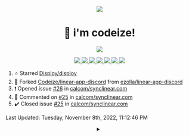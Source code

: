 <p align="center">
    <img src="https://avatars.githubusercontent.com/u/63158950?s=400&u=dd76c829ae30921e131dcbe7c830dc368e2d6e8a&v=4" />
</p>

<h1 align="center">
    👋 i'm codeize!
</h1>

<p align="center">
  <a href="https://skillicons.dev">
    <img align="center" src="https://skillicons.dev/icons?i=discord,bots,ts,nodejs,mongodb,react" />
  </a>
</p>

<p align="center">
  <a href="https://discord.com/users/668423998777982997">
    <img src="https://nocache.advaith.workers.dev?url=https://img.shields.io/endpoint?url=https://dev.discordprofiles.me/api/badge/status/668423998777982997?simple=true" />
    <img src="https://nocache.advaith.workers.dev?url=https://img.shields.io/endpoint?url=https://dev.discordprofiles.me/api/badge/vscode/668423998777982997" />
    <img src="https://nocache.advaith.workers.dev?url=https://img.shields.io/endpoint?url=https://dev.discordprofiles.me/api/badge/playing/668423998777982997" />
    <img src="https://nocache.advaith.workers.dev?url=https://img.shields.io/endpoint?url=https://dev.discordprofiles.me/api/badge/spotify/668423998777982997" />
    <img src="https://komarev.com/ghpvc/?username=codeize" />
    <img src="https://hits.link/hits?url=https%3A%2F%2Fgithub.com%2FCodeize" />
    <a href="https://discord.gg/ZsJnSxHdgD"><img src="https://invidget.switchblade.xyz/ZsJnSxHdgD" /></a>
  </a>
</p>

<!--RECENT_ACTIVITY:start-->
1. ⭐ Starred [Disploy/disploy](https://github.com/Disploy/disploy)
2. 🔱 Forked [Codeize/linear-app-discord](https://github.com/Codeize/linear-app-discord) from [ezolla/linear-app-discord](https://github.com/ezolla/linear-app-discord)
3. ❗️ Opened issue [#26](https://github.com/calcom/synclinear.com/issues/26) in [calcom/synclinear.com](https://github.com/calcom/synclinear.com)
4. 💬 Commented on [#25](https://github.com/calcom/synclinear.com/issues/25#issuecomment-1303776028) in [calcom/synclinear.com](https://github.com/calcom/synclinear.com)
5. ✔️ Closed issue [#25](https://github.com/calcom/synclinear.com/issues/25) in [calcom/synclinear.com](https://github.com/calcom/synclinear.com)
<!--RECENT_ACTIVITY:end-->

<!--RECENT_ACTIVITY:last_update-->
Last Updated: Tuesday, November 8th, 2022, 11:12:46 PM
<!--RECENT_ACTIVITY:last_update_end-->

<details align="center">
  <summary></summary>
  <a href="https://spotify-github-profile.vercel.app/api/view?uid=av3h9dhe0rlwk1wi7e5f9mwhg&redirect=true">
    <img alt="spotify github profile" src="https://spotify-github-profile.vercel.app/api/view?uid=av3h9dhe0rlwk1wi7e5f9mwhg&cover_image=true&theme=compact">
  </a>
</details>
